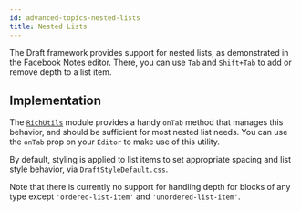 ```yaml
---
id: advanced-topics-nested-lists
title: Nested Lists
---
```


The Draft framework provides support for nested lists, as demonstrated in the
Facebook Notes editor. There, you can use `Tab` and `Shift+Tab` to add or remove
depth to a list item.

## Implementation

The [`RichUtils`](/docs/api-reference-rich-utils.html) module provides a handy `onTab` method that manages this
behavior, and should be sufficient for most nested list needs. You can use
the `onTab` prop on your `Editor` to make use of this utility.

By default, styling is applied to list items to set appropriate spacing and
list style behavior, via `DraftStyleDefault.css`.

Note that there is currently no support for handling depth for blocks of any type
except `'ordered-list-item'` and `'unordered-list-item'`.

